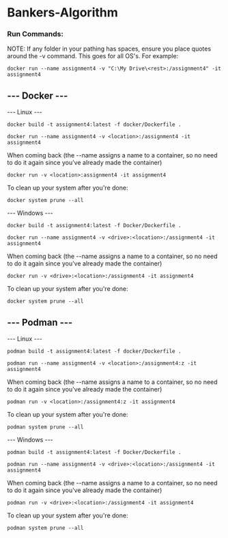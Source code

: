 # Bankers-Algorithm


### Run Commands:
NOTE: If any folder in your pathing has spaces, ensure you place quotes around the -v command. This goes for all OS's. For example:
```
docker run --name assignment4 -v "C:\My Drive\<rest>:/assignment4" -it assignment4
```
## --- Docker ---
--- Linux ---
```
docker build -t assignment4:latest -f docker/Dockerfile .
```
```
docker run --name assignment4 -v <location>:/assignment4 -it assignment4
```
When coming back (the --name assigns a name to a container, so no need to do it again since you've already made the container)
```
docker run -v <location>:assignment4 -it assignment4
```
To clean up your system after you're done:
```
docker system prune --all
```
--- Windows ---
```
docker build -t assignment4:latest -f Docker/Dockerfile .
```
```
docker run --name assignment4 -v <drive>:<location>:/assignment4 -it assignment4
```
When coming back (the --name assigns a name to a container, so no need to do it again since you've already made the container)
```
docker run -v <drive>:<location>:/assignment4 -it assignment4
```
To clean up your system after you're done:
```
docker system prune --all
```
## --- Podman ---
--- Linux ---
```
podman build -t assignment4:latest -f docker/Dockerfile .
```
```
podman run --name assignment4 -v <location>:/assignment4:z -it assignment4
```
When coming back (the --name assigns a name to a container, so no need to do it again since you've already made the container)
```
podman run -v <location>:/assignment4:z -it assignment4
```
To clean up your system after you're done:
```
podman system prune --all
```
--- Windows ---
```
podman build -t assignment4:latest -f Docker/Dockerfile .
```
```
podman run --name assignment4 -v <drive>:<location>:/assignment4 -it assignment4
```
When coming back (the --name assigns a name to a container, so no need to do it again since you've already made the container)
```
podman run -v <drive>:<location>:/assignment4 -it assignment4
```
To clean up your system after you're done:
```
podman system prune --all
```
